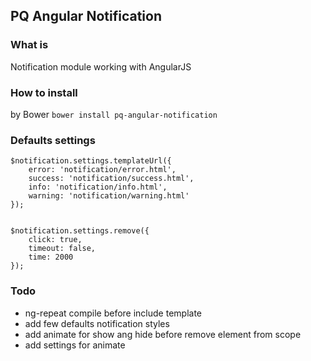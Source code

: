 ## PQ Angular Notification

### What is
Notification module working with AngularJS


### How to install

by Bower
`bower install pq-angular-notification`

### Defaults settings
    $notification.settings.templateUrl({
        error: 'notification/error.html',
        success: 'notification/success.html',
        info: 'notification/info.html',
        warning: 'notification/warning.html'
    });


    $notification.settings.remove({
        click: true,
        timeout: false,
        time: 2000
    });


### Todo
  - ng-repeat compile before include template
  - add few defaults notification styles
  - add animate for show ang hide before remove element from scope
  - add settings for animate
